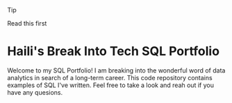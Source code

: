 > [!TIP]
>
> Read this first

# Haili's Break Into Tech SQL Portfolio

Welcome to my SQL Portfolio! I am breaking into the wonderful word of data analytics in search of a long-term career. This code repository contains examples of SQL I've written. Feel free to take a look and reah out if you have any quesions.
